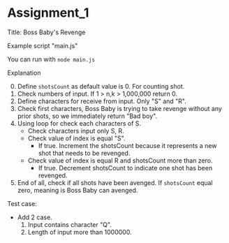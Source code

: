 # Assignment_1

Title: Boss Baby's Revenge

Example script "main.js"

You can run with `node main.js`

Explanation

0. Define `shotsCount` as default value is 0. For counting shot.
1. Check numbers of input. If 1 > n,k > 1,000,000 return 0.
2. Define characters for receive from input. Only "S" and "R".
3. Check first characters, Boss Baby is trying to take revenge without any prior shots, so we immediately return "Bad boy".
4. Using loop for check each characters of S.
   - Check characters input only S, R.
   - Check value of index is equal "S".
     - If true. Increment the shotsCount because it represents a new shot that needs to be revenged.
   - Check value of index is equal R and shotsCount more than zero.
     - If true. Decrement shotsCount to indicate one shot has been revenged.
5. End of all, check if all shots have been avenged. If `shotsCount` equal zero, meaning is Boss Baby can avenged.

Test case:

- Add 2 case.
  1. Input contains character "Q".
  2. Length of input more than 1000000.
